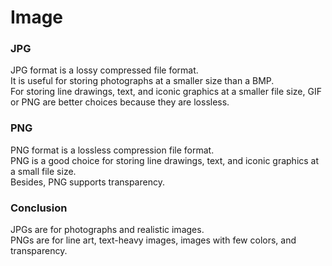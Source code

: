 # Image

### JPG ###
JPG format is a lossy compressed file format.<br>
It is useful for storing photographs at a smaller size than a BMP.<br>
For storing line drawings, text, and iconic graphics at a smaller file size, GIF or PNG are better choices because they are lossless.

### PNG ###
PNG format is a lossless compression file format.<br>
PNG is a good choice for storing line drawings, text, and iconic graphics at a small file size.<br>
Besides, PNG supports transparency.

### Conclusion ###
JPGs are for photographs and realistic images.<br>
PNGs are for line art, text-heavy images, images with few colors, and transparency.
